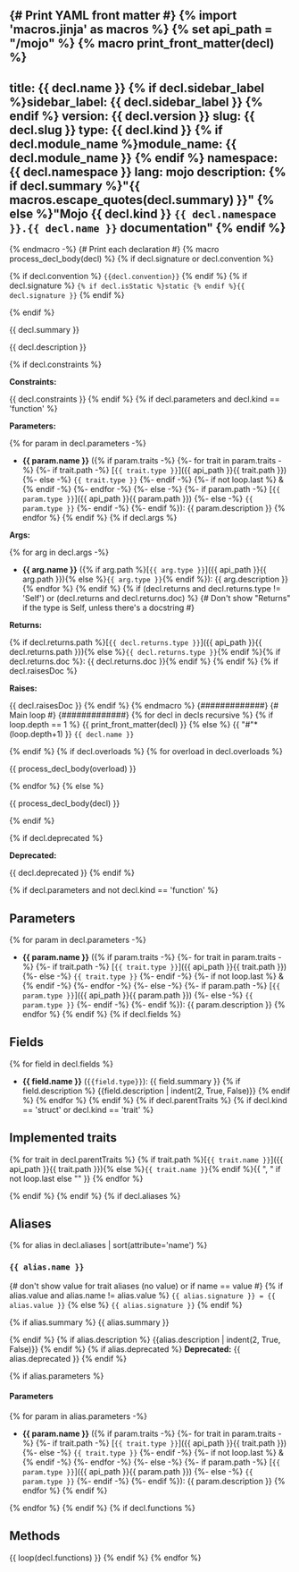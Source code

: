 <!-- markdownlint-disable -->
{# Print YAML front matter #}
{% import 'macros.jinja' as macros %}
{% set api_path = "/mojo" %}
{% macro print_front_matter(decl) %}
---
title: {{ decl.name }}
{% if decl.sidebar_label %}sidebar_label: {{ decl.sidebar_label }}
{% endif %}
version: {{ decl.version }}
slug: {{ decl.slug }}
type: {{ decl.kind }}
{% if decl.module_name %}module_name: {{ decl.module_name }}
{% endif %}
namespace: {{ decl.namespace }}
lang: mojo
description: {% if decl.summary
  %}"{{ macros.escape_quotes(decl.summary) }}"
  {% else %}"Mojo {{ decl.kind }} `{{ decl.namespace }}.{{ decl.name }}` documentation"
  {% endif %}
---

<section class='mojo-docs'>

{% endmacro -%}
{# Print each declaration #}
{% macro process_decl_body(decl) %}
{% if decl.signature or decl.convention %}
<div class="mojo-function-sig">

{% if decl.convention %}
`{{decl.convention}}`
{% endif %}
{% if decl.signature %}
`{% if decl.isStatic %}static {% endif %}{{ decl.signature }}`
{% endif %}

</div>
{% endif %}

{{ decl.summary }}

{{ decl.description }}

{% if decl.constraints %}

**Constraints:**

{{ decl.constraints }}
{% endif %}
{% if decl.parameters and decl.kind == 'function' %}

**Parameters:**

{% for param in decl.parameters -%}
*   ​<b>{{ param.name }}</b> ({% if param.traits -%}
        {%- for trait in param.traits -%}
            {%- if trait.path -%}
                [`{{ trait.type }}`]({{ api_path }}{{ trait.path }})
            {%- else -%}
                `{{ trait.type }}`
            {%- endif -%}
            {%- if not loop.last %} & {% endif -%}
        {%- endfor -%}
    {%- else -%}
        {%- if param.path -%}
            [`{{ param.type }}`]({{ api_path }}{{ param.path }})
        {%- else -%}
            `{{ param.type }}`
        {%- endif -%}
    {%- endif %}): {{ param.description }}
{% endfor %}
{% endif %}
{% if decl.args %}

**Args:**

{% for arg in decl.args -%}
*   ​<b>{{ arg.name }}</b> ({% if arg.path
        %}[`{{ arg.type }}`]({{ api_path }}{{ arg.path }}){% else
        %}`{{ arg.type }}`{% endif %}): {{ arg.description }}
{% endfor %}
{% endif %}
{% if (decl.returns and decl.returns.type != 'Self') or (decl.returns and decl.returns.doc) %}
{# Don't show "Returns" if the type is Self, unless there's a docstring #}

**Returns:**

{% if decl.returns.path
  %}[`{{ decl.returns.type }}`]({{ api_path }}{{ decl.returns.path }}){% else
  %}`{{ decl.returns.type }}`{% endif %}{% if decl.returns.doc
    %}: {{ decl.returns.doc }}{% endif %}
{% endif %}
{% if decl.raisesDoc %}

**Raises:**

{{ decl.raisesDoc }}
{% endif %}
{% endmacro %}
{#############}
{# Main loop #}
{#############}
{% for decl in decls recursive %}
{% if loop.depth == 1 %}
{{ print_front_matter(decl) }}
{% else %}
{{ "#"*(loop.depth+1) }} `{{ decl.name }}`

{% endif %}
{% if decl.overloads %}
{% for overload in decl.overloads %}
<div class='mojo-function-detail'>

{{ process_decl_body(overload) }}

</div>

{% endfor %}
{% else %}

{{ process_decl_body(decl) }}

{% endif %}

{% if decl.deprecated %}

**Deprecated:**

{{ decl.deprecated }}
{% endif %}

{% if decl.parameters and not decl.kind == 'function' %}

## Parameters

{% for param in decl.parameters -%}
*   ​<b>{{ param.name }}</b> ({% if param.traits -%}
        {%- for trait in param.traits -%}
            {%- if trait.path -%}
                [`{{ trait.type }}`]({{ api_path }}{{ trait.path }})
            {%- else -%}
                `{{ trait.type }}`
            {%- endif -%}
            {%- if not loop.last %} & {% endif -%}
        {%- endfor -%}
    {%- else -%}
        {%- if param.path -%}
            [`{{ param.type }}`]({{ api_path }}{{ param.path }})
        {%- else -%}
            `{{ param.type }}`
        {%- endif -%}
    {%- endif %}): {{ param.description }}
{% endfor %}
{% endif %}
{% if decl.fields %}

## Fields

{% for field in decl.fields %}
* ​<b>{{ field.name }}</b> (`{{field.type}}`): {{ field.summary }}
{% if field.description %}
{{field.description | indent(2, True, False)}}
{% endif %}
{% endfor %}
{% endif %}
{% if decl.parentTraits %}
{% if decl.kind == 'struct' or decl.kind == 'trait' %}

## Implemented traits

{% for trait in decl.parentTraits %}
{% if trait.path %}[`{{ trait.name }}`]({{ api_path }}{{ trait.path }}){% else %}`{{ trait.name }}`{% endif %}{{ ", " if not loop.last else "" }}
{% endfor %}

{% endif %}
{% endif %}
{% if decl.aliases %}

## Aliases

{% for alias in decl.aliases | sort(attribute='name') %}

###  `{{ alias.name }}`

<div class='mojo-alias-detail'>
<div class="mojo-alias-sig">

{# don't show value for trait aliases (no value) or if name == value #}
{% if alias.value and alias.name != alias.value %}
`{{ alias.signature }} = {{ alias.value }}`
{% else %}
`{{ alias.signature }}`
{% endif %}

</div>

{% if alias.summary %}
{{ alias.summary }}

{% endif %}
{% if alias.description %}
{{alias.description | indent(2, True, False)}}
{% endif %}
{% if alias.deprecated %}
**Deprecated:** {{ alias.deprecated }}
{% endif %}

{% if alias.parameters %}

#### Parameters

{% for param in alias.parameters -%}
*   ​<b>{{ param.name }}</b> ({% if param.traits -%}
        {%- for trait in param.traits -%}
            {%- if trait.path -%}
                [`{{ trait.type }}`]({{ api_path }}{{ trait.path }})
            {%- else -%}
                `{{ trait.type }}`
            {%- endif -%}
            {%- if not loop.last %} & {% endif -%}
        {%- endfor -%}
    {%- else -%}
        {%- if param.path -%}
            [`{{ param.type }}`]({{ api_path }}{{ param.path }})
        {%- else -%}
            `{{ param.type }}`
        {%- endif -%}
    {%- endif %}): {{ param.description }}
{% endfor %}
{% endif %}
</div>

{% endfor %}
{% endif %}
{% if decl.functions %}

## Methods

{{ loop(decl.functions) }}
{% endif %}
{% endfor %}

</section>
